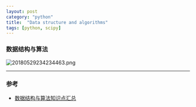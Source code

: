 ```yaml
---
layout: post
category: "python"
title:  "Data structure and algorithms"
tags: [python, scipy]
---
```


### 数据结构与算法

![20180529234234463.png](https://i.loli.net/2020/03/05/zvlskNYgm5W8FiR.png)

---

### 参考

* [数据结构与算法知识点汇总](https://blog.csdn.net/u013718730/article/details/80503851)